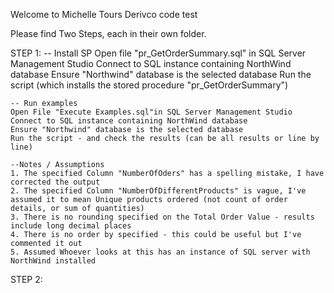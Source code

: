 Welcome to Michelle Tours Derivco code test

Please find Two Steps, each in their own folder.


STEP 1:
	-- Install SP
	Open  file "pr_GetOrderSummary.sql" in SQL Server Management Studio 
	Connect to SQL instance containing NorthWind database
	Ensure "Northwind" database is the selected database
	Run the script (which installs the stored procedure "pr_GetOrderSummary")

	-- Run examples 
	Open File "Execute Examples.sql"in SQL Server Management Studio 
	Connect to SQL instance containing NorthWind database
	Ensure "Northwind" database is the selected database
	Run the script - and check the results (can be all results or line by line)

	--Notes / Assumptions	
	1. The specified Column "NumberOfOders" has a spelling mistake, I have corrected the output
	2. The specified Column "NumberOfDifferentProducts" is vague, I've assumed it to mean Unique products ordered (not count of order details, or sum of quantities)
	3. There is no rounding specified on the Total Order Value - results include long decimal places
	4. There is no order by specified - this could be useful but I've commented it out
	5. Assumed Whoever looks at this has an instance of SQL server with NorthWind installed

STEP 2:

	